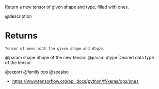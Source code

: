 Return a new tensor of given shape and type, filled with ones.

@description

# Returns
    Tensor of ones with the given shape and dtype.

@param shape Shape of the new tensor.
@param dtype Desired data type of the tensor.

@export
@family ops
@seealso
+ <https://www.tensorflow.org/api_docs/python/tf/keras/ops/ones>
